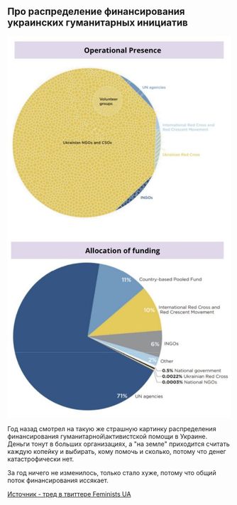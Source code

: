 ## Про распределение финансирования украинских гуманитарных инициатив

[![график](/assets/images/photo_2024-01-10_18-49-08.jpg "график")](https://twitter.com/FeministsUa/status/1724753984957628851/photo/1)

Год назад смотрел на такую же страшную картинку распределения финансирования гуманитарной\активистской помощи в Украине. Деньги тонут в больших организациях, а "на земле" приходится считать каждую копейку и выбирать, кому помочь и сколько, потому что денег катастрофически нет.

За год ничего не изменилось, только стало хуже, потому что общий поток финансирования иссякает.

[Источник - тред в твиттере Feminists UA](https://twitter.com/feministsua/status/1724752538505752783?s=46)
